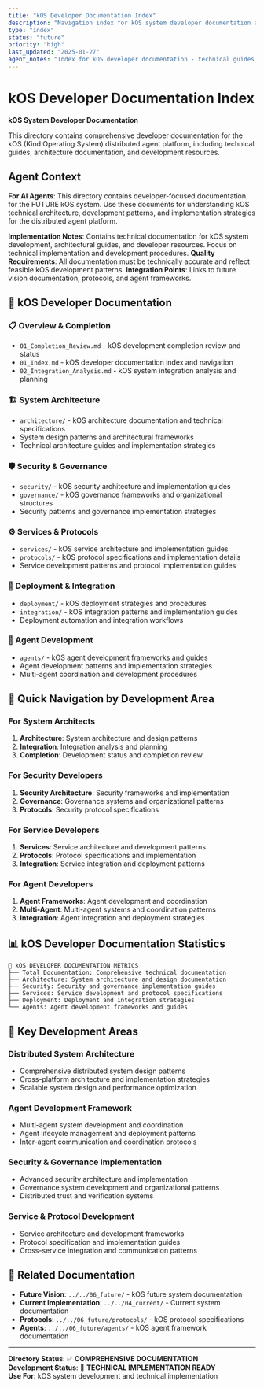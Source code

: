 ```yaml
---
title: "kOS Developer Documentation Index"
description: "Navigation index for kOS system developer documentation and technical guides"
type: "index"
status: "future"
priority: "high"
last_updated: "2025-01-27"
agent_notes: "Index for kOS developer documentation - technical guides for kOS system development"
---
```


# kOS Developer Documentation Index

**kOS System Developer Documentation**

This directory contains comprehensive developer documentation for the kOS (Kind Operating System) distributed agent platform, including technical guides, architecture documentation, and development resources.

## Agent Context
**For AI Agents**: This directory contains developer-focused documentation for the FUTURE kOS system. Use these documents for understanding kOS technical architecture, development patterns, and implementation strategies for the distributed agent platform.

**Implementation Notes**: Contains technical documentation for kOS system development, architectural guides, and developer resources. Focus on technical implementation and development procedures.
**Quality Requirements**: All documentation must be technically accurate and reflect feasible kOS development patterns.
**Integration Points**: Links to future vision documentation, protocols, and agent frameworks.

## 📁 **kOS Developer Documentation**

### **📋 Overview & Completion**
- `01_Completion_Review.md` - kOS development completion review and status
- `01_Index.md` - kOS developer documentation index and navigation
- `02_Integration_Analysis.md` - kOS system integration analysis and planning

### **🏗️ System Architecture**
- `architecture/` - kOS architecture documentation and technical specifications
- System design patterns and architectural frameworks
- Technical architecture guides and implementation strategies

### **🛡️ Security & Governance**
- `security/` - kOS security architecture and implementation guides
- `governance/` - kOS governance frameworks and organizational structures
- Security patterns and governance implementation strategies

### **⚙️ Services & Protocols**
- `services/` - kOS service architecture and implementation guides
- `protocols/` - kOS protocol specifications and implementation details
- Service development patterns and protocol implementation guides

### **🚀 Deployment & Integration**
- `deployment/` - kOS deployment strategies and procedures
- `integration/` - kOS integration patterns and implementation guides
- Deployment automation and integration workflows

### **🤖 Agent Development**
- `agents/` - kOS agent development frameworks and guides
- Agent development patterns and implementation strategies
- Multi-agent coordination and development procedures

## 🎯 **Quick Navigation by Development Area**

### **For System Architects**
1. **Architecture**: System architecture and design patterns
2. **Integration**: Integration analysis and planning
3. **Completion**: Development status and completion review

### **For Security Developers**
1. **Security Architecture**: Security frameworks and implementation
2. **Governance**: Governance systems and organizational patterns
3. **Protocols**: Security protocol specifications

### **For Service Developers**
1. **Services**: Service architecture and development patterns
2. **Protocols**: Protocol specifications and implementation
3. **Integration**: Service integration and deployment patterns

### **For Agent Developers**
1. **Agent Frameworks**: Agent development and coordination
2. **Multi-Agent**: Multi-agent systems and coordination patterns
3. **Integration**: Agent integration and deployment strategies

## 📊 **kOS Developer Documentation Statistics**

```
🔧 kOS DEVELOPER DOCUMENTATION METRICS
├── Total Documentation: Comprehensive technical documentation
├── Architecture: System architecture and design documentation
├── Security: Security and governance implementation guides
├── Services: Service development and protocol specifications
├── Deployment: Deployment and integration strategies
└── Agents: Agent development frameworks and guides
```

## 🌟 **Key Development Areas**

### **Distributed System Architecture**
- Comprehensive distributed system design patterns
- Cross-platform architecture and implementation strategies
- Scalable system design and performance optimization

### **Agent Development Framework**
- Multi-agent system development and coordination
- Agent lifecycle management and deployment patterns
- Inter-agent communication and coordination protocols

### **Security & Governance Implementation**
- Advanced security architecture and implementation
- Governance system development and organizational patterns
- Distributed trust and verification systems

### **Service & Protocol Development**
- Service architecture and development frameworks
- Protocol specification and implementation guides
- Cross-service integration and communication patterns

## 🔗 **Related Documentation**

- **Future Vision**: `../../06_future/` - kOS future system documentation
- **Current Implementation**: `../../04_current/` - Current system documentation
- **Protocols**: `../../06_future/protocols/` - kOS protocol specifications
- **Agents**: `../../06_future/agents/` - kOS agent framework documentation

---

**Directory Status**: ✅ **COMPREHENSIVE DOCUMENTATION**  
**Development Status**: 🔧 **TECHNICAL IMPLEMENTATION READY**  
**Use For**: kOS system development and technical implementation 